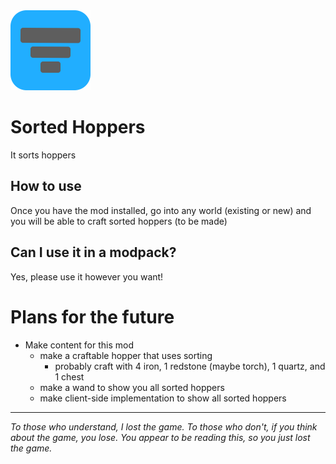<a href="https://modrinth.com/mod/Zs79Mkhy">
<img src="src/main/resources/assets/sorted-hoppers/icon_rounded.png" width=128>
</a>

# Sorted Hoppers

<!-- ![Modrinth Downloads](https://img.shields.io/modrinth/dt/Zs79Mkhy?logo=modrinth&link=https%3A%2F%2Fmodrinth.com%2Fmod%2FZs79Mkhy&label=Downloads)
![Modrinth Version](https://img.shields.io/modrinth/v/Zs79Mkhy?logo=Modrinth&label=Lastest%20Version&color=14a551&link=https%3A%2F%2Fmodrinth.com%2Fmod%2FZs79Mkhy)
![Modrinth Game Versions](https://img.shields.io/modrinth/game-versions/Zs79Mkhy?logo=Modrinth&label=Supported%20Game%20Versions&color=14a551&link=https%3A%2F%2Fmodrinth.com%2Fmod%2FZs79Mkhy) -->

It sorts hoppers

## How to use
Once you have the mod installed, go into any world (existing or new) and you will be able to craft sorted hoppers (to be made)

## Can I use it in a modpack?
Yes, please use it however you want!


# Plans for the future
* Make content for this mod
  * make a craftable hopper that uses sorting
    * probably craft with 4 iron, 1 redstone (maybe torch), 1 quartz, and 1 chest
  * make a wand to show you all sorted hoppers
  * make client-side implementation to show all sorted hoppers

___
*To those who understand, I lost the game. To those who don't, if you think about the game, you lose. You appear to be reading this, so you just lost the game.*
